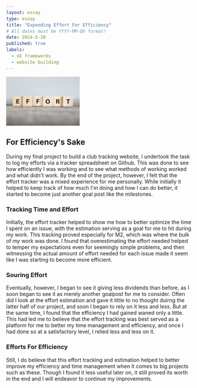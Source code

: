 ```yaml
---
layout: essay
type: essay
title: "Expending Effort For Efficiency"
# All dates must be YYYY-MM-DD format!
date: 2024-5-10
published: true
labels:
  - UI frameworks
  - website building
---
```

<img width="200px" class="rounded float-start pe-4" src="../img/javascript/effort.jpg">

## For Efficiency's Sake
During my final project to build a club tracking website, I undertook the task to log my efforts via a tracker spreadsheet on Github. This was done to see how efficiently I was working and to see what methods of working worked and what didn't work. By the end of the project, however, I felt that the effort tracker was a mixed experience for me personally. While initially it helped to keep track of how much I'm doing and how I can do better, it started to become just another goal post like the milestones.
 
### Tracking Time and Effort
Initially, the effort tracker helped to show me how to better optimize the time I spent on an issue, with the estimation serving as a goal for me to hit during my work. This tracking proved especially for M2, which was where the bulk of my work was done. I found that overestimating the effort needed helped to temper my expectations even for seemingly simple problems, and then witnessing the actual amount of effort needed for each issue made it seem like I was starting to become more efficient.

### Souring Effort
Eventually, however, I began to see it giving less dividends than before, as I soon began to see it as merely another goalpost for me to consider. Often did I look at the effort estimation and gave it little to no thought duirng the latter half of our project, and soon I began to rely on it less and less. But at the same time, I found that the efficiency I had gained waned only a little. This had led me to believe that the effort tracking was best served as a platform for me to better my time management and efficiency, and once I had done so at a satisfactory level, I relied less and less on it.

### Efforts For Efficiency
Still, I do believe that this effort tracking and estimation helped to better improve my efficiency and time management when it comes to big projects such as these. Though I found it less useful later on, it still proved its worth in the end and I will endeavor to continue my improvements.
